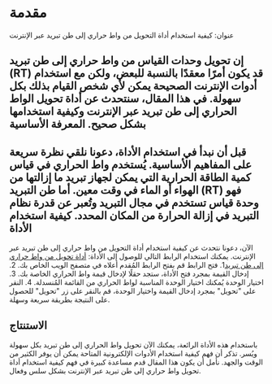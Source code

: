 مقدمة
=====

عنوان: كيفية استخدام أداة التحويل من واط حراري إلى طن تبريد عبر الإنترنت

إن تحويل وحدات القياس من واط حراري إلى طن تبريد (RT) قد يكون أمرًا معقدًا بالنسبة للبعض، ولكن مع استخدام أدوات الإنترنت الصحيحة يمكن لأي شخص القيام بذلك بكل سهولة. في هذا المقال، سنتحدث عن أداة تحويل الواط الحراري إلى طن تبريد عبر الإنترنت وكيفية استخدامها بشكل صحيح. المعرفة الأساسية
----------------

قبل أن نبدأ في استخدام الأداة، دعونا نلقي نظرة سريعة على المفاهيم الأساسية. يُستخدم واط الحراري في قياس كمية الطاقة الحرارية التي يمكن لجهاز تبريد ما إزالتها من الهواء أو الماء في وقت معين. أما طن التبريد (RT) فهو وحدة قياس تستخدم في مجال التبريد وتُعبر عن قدرة نظام التبريد في إزالة الحرارة من المكان المحدد. كيفية استخدام الأداة
--------------------

الآن، دعونا نتحدث عن كيفية استخدام أداة التحويل من واط حراري إلى طن تبريد عبر الإنترنت. يمكنك استخدام الرابط التالي للوصول إلى الأداة: [أداة تحويل من واط حراري إلى طن تبريد](https://www.onlinecalculatorsfree.com/ar/convert/btu-to-ton.html)1. فتح الرابط قم بفتح الرابط المُقدم أعلاه في متصفح الويب الخاص بك.
2. إدخال القيمة بمجرد فتح الأداة، ستجد حقلًا لإدخال قيمة واط الحراري الخاصة بك.
3. اختيار الوحدة يُمكنك اختيار الوحدة المناسبة لواط الحراري من القائمة المُنسدلة.
4. النقر على "تحويل" بمجرد إدخال القيمة واختيار الوحدة، قم بالنقر على زر "تحويل" للحصول على النتيجة بطريقة سريعة وسهلة.

الاستنتاج
---------

باستخدام هذه الأداة الرائعة، يمكنك الآن تحويل واط الحراري إلى طن تبريد بكل سهولة ويُسر. تذكر أن فهم كيفية استخدام الأدوات الإلكترونية المتاحة يمكن أن يوفر الكثير من الوقت والجهد. نأمل أن يكون هذا المقال قدم مساعدة كبيرة في فهم كيفية استخدام أداة تحويل واط حراري إلى طن تبريد عبر الإنترنت بشكل سلس وفعال. 